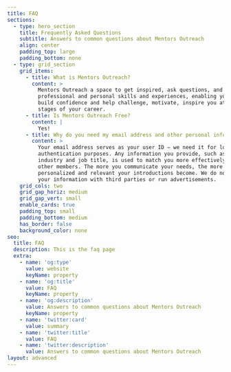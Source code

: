 ```yaml
---
title: FAQ
sections:
  - type: hero_section
    title: Frequently Asked Questions
    subtitle: Answers to common questions about Mentors Outreach
    align: center
    padding_top: large
    padding_bottom: none
  - type: grid_section
    grid_items:
      - title: What is Mentors Outreach?
        content: >
          Mentors Outreach a space to get inspired, ask questions, and share
          professional and personal skills and experiences, enabling you to
          build confidence and help challenge, motivate, inspire you at all
          stages of your career.
      - title: Is Mentors Outreach Free?
        content: |
          Yes!
      - title: Why do you need my email address and other personal information?
        content: >
          Your email address serves as your user ID – we need it for login
          authentication purposes. Any information you provide, such as current
          industry and job title, is used to match you more effectively with
          other members. The more you communicate your needs, the more
          personalized and relevant your introductions become. We do not share
          your information with third parties or run advertisements.
    grid_cols: two
    grid_gap_horiz: medium
    grid_gap_vert: small
    enable_cards: true
    padding_top: small
    padding_bottom: medium
    has_border: false
    background_color: none
seo:
  title: FAQ
  description: This is the faq page
  extra:
    - name: 'og:type'
      value: website
      keyName: property
    - name: 'og:title'
      value: FAQ
      keyName: property
    - name: 'og:description'
      value: Answers to common questions about Mentors Outreach
      keyName: property
    - name: 'twitter:card'
      value: summary
    - name: 'twitter:title'
      value: FAQ
    - name: 'twitter:description'
      value: Answers to common questions about Mentors Outreach
layout: advanced
---
```

